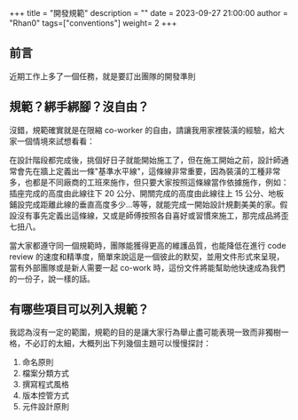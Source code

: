 +++
title = "開發規範"
description = ""
date = 2023-09-27 21:00:00
author = "Rhan0"
tags=["conventions"]
weight= 2
+++

## 前言

近期工作上多了一個任務，就是要訂出團隊的開發準則

## 規範？綁手綁腳？沒自由？

沒錯，規範確實就是在限縮 co-worker 的自由，請讓我用家裡裝潢的經驗，給大家一個情境來試想看看：

在設計階段都完成後，挑個好日子就能開始施工了，但在施工開始之前，設計師通常會先在牆上定義出一條"基準水平線"，這條線非常重要，因為裝潢的工種非常多，也都是不同廠商的工班來施作，但只要大家按照這條線當作依據施作，例如：插座完成的高度由此線往下 20 公分、開關完成的高度由此線往上 15 公分、地板鋪設完成距離此線的垂直高度多少...等等，就能完成一開始設計規劃美美的家。假設沒有事先定義出這條線，又或是師傅按照各自喜好或習慣來施工，那完成品將歪七扭八。

當大家都遵守同一個規範時，團隊能獲得更高的維護品質，也能降低在進行 code review 的速度和精準度，簡單來說這是一個彼此的默契，並用文件形式來呈現，當有外部團隊或是新人需要一起 co-work 時，這份文件將能幫助他快速成為我們的一份子，說一樣的話。

## 有哪些項目可以列入規範？

我認為沒有一定的範圍，規範的目的是讓大家行為舉止盡可能表現一致而非獨樹一格，不必訂的太細，大概列出下列幾個主題可以慢慢探討：
1. 命名原則
2. 檔案分類方式
3. 撰寫程式風格
4. 版本控管方式
5. 元件設計原則